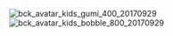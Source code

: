 ![bck_avatar_kids_gumi_400_20170929](https://user-images.githubusercontent.com/93947784/200565537-e5e14266-c963-4640-abdb-4114e9ca8a95.png)![bck_avatar_kids_bobble_800_20170929](https://user-images.githubusercontent.com/93947784/200569941-406afc99-a4ef-4593-a437-5f1bd41ab08b.png)

